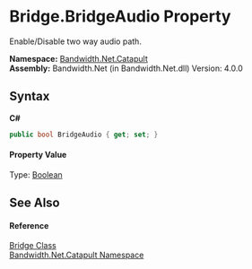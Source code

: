 ﻿# Bridge.BridgeAudio Property 
 

Enable/Disable two way audio path.

**Namespace:**&nbsp;<a href ="N_Bandwidth_Net_Catapult.md">Bandwidth.Net.Catapult</a><br />**Assembly:**&nbsp;Bandwidth.Net (in Bandwidth.Net.dll) Version: 4.0.0

## Syntax

**C#**<br />
``` C#
public bool BridgeAudio { get; set; }
```


#### Property Value
Type: <a href="http://msdn2.microsoft.com/en-us/library/a28wyd50" target="_blank">Boolean</a>

## See Also


#### Reference
<a href ="T_Bandwidth_Net_Catapult_Bridge.md">Bridge Class</a><br /><a href ="N_Bandwidth_Net_Catapult.md">Bandwidth.Net.Catapult Namespace</a><br />